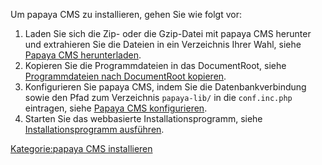
Um papaya CMS zu installieren, gehen Sie wie folgt vor:

1.  Laden Sie sich die Zip- oder die Gzip-Datei mit papaya CMS herunter und extrahieren Sie die Dateien in ein Verzeichnis Ihrer Wahl, siehe [Papaya CMS herunterladen](Papaya_CMS_herunterladen.md).
2.  Kopieren Sie die Programmdateien in das DocumentRoot, siehe [Programmdateien nach DocumentRoot kopieren](/Programmdateien_nach_DocumentRoot_kopieren.md).
3.  Konfigurieren Sie papaya CMS, indem Sie die Datenbankverbindung sowie den Pfad zum Verzeichnis `papaya-lib/` in die `conf.inc.php` eintragen, siehe [Papaya CMS konfigurieren](Papaya_CMS_konfigurieren.md).
4.  Starten Sie das webbasierte Installationsprogramm, siehe [Installationsprogramm ausführen](Installationsprogramm_ausführen.md).

[Kategorie:papaya CMS installieren](export_de/Kategorie:Papaya_CMS_installieren.md)
